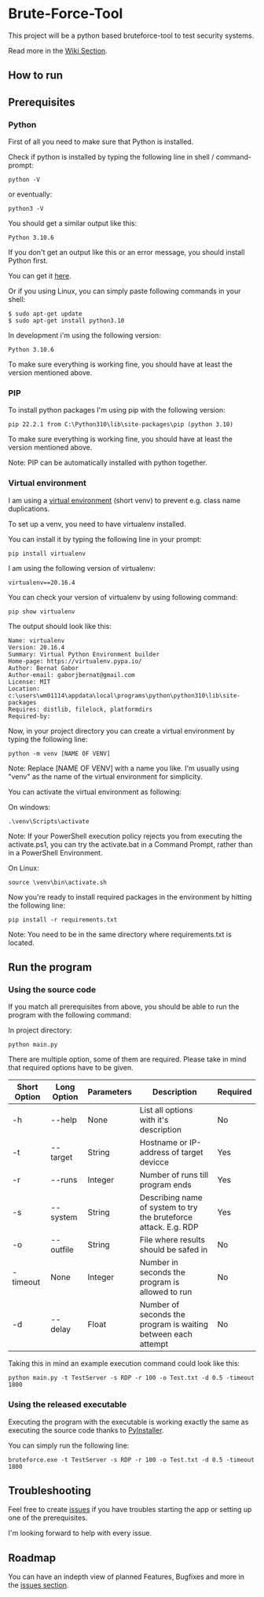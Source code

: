 # Brute-Force-Tool
This project will be a python based bruteforce-tool to test security systems.

Read more in the [Wiki Section](https://github.com/KevFischer/brute-force-tool/wiki).

## How to run

## Prerequisites

### Python

First of all you need to make sure that Python is installed.

Check if python is installed by typing the following line in shell / command-prompt:

    python -V
    
or eventually:

    python3 -V
    
You should get a similar output like this:

    Python 3.10.6
    
If you don't get an output like this or an error message, you should install Python first.

You can get it [here](https://www.python.org/downloads/).

Or if you using Linux, you can simply paste following commands in your shell:

    $ sudo apt-get update
    $ sudo apt-get install python3.10

In development i'm using the following version:

    Python 3.10.6
  
To make sure everything is working fine, you should have at least the version mentioned above.

### PIP

To install python packages I'm using pip with the following version:

    pip 22.2.1 from C:\Python310\lib\site-packages\pip (python 3.10)
    
To make sure everything is working fine, you should have at least the version mentioned above.

Note: PIP can be automatically installed with python together.

### Virtual environment

I am using a [virtual environment](https://pypi.org/project/virtualenv/) (short venv) to prevent e.g. class name duplications.

To set up a venv, you need to have virtualenv installed.

You can install it by typing the following line in your prompt:

    pip install virtualenv
    
I am using the following version of virtualenv:

    virtualenv==20.16.4
    
You can check your version of virtualenv by using following command:

    pip show virtualenv

The output should look like this:

    Name: virtualenv
    Version: 20.16.4
    Summary: Virtual Python Environment builder
    Home-page: https://virtualenv.pypa.io/
    Author: Bernat Gabor
    Author-email: gaborjbernat@gmail.com
    License: MIT
    Location: c:\users\wm01114\appdata\local\programs\python\python310\lib\site-packages
    Requires: distlib, filelock, platformdirs
    Required-by:

Now, in your project directory you can create a virtual environment by typing the following line:

    python -m venv [NAME OF VENV]
    
Note: Replace [NAME OF VENV] with a name you like. I'm usually using "venv" as the name of the virtual environment for simplicity.

You can activate the virtual environment as following:

On windows:

    .\venv\Scripts\activate

Note: If your PowerShell execution policy rejects you from executing the activate.ps1, you can try the activate.bat in a Command Prompt, rather than in a PowerShell Environment.
    
On Linux:

    source \venv\bin\activate.sh
    
Now you're ready to install required packages in the environment by hitting the following line:

    pip install -r requirements.txt
    
Note: You need to be in the same directory where requirements.txt is located.

## Run the program

### Using the source code

If you match all prerequisites from above, you should be able to run the program with the following command:

In project directory:

    python main.py

There are multiple option, some of them are required. Please take in mind that required options have to be given.

|Short Option|Long Option|Parameters|Description|Required|
|---|---|---|---|---|
|-h|--help|None|List all options with it's description|No|
|-t|--target|String|Hostname or IP-address of target devicce|Yes|
|-r|--runs|Integer|Number of runs till program ends|Yes|
|-s|--system|String|Describing name of system to try the bruteforce attack. E.g. RDP|Yes|
|-o|--outfile|String|File where results should be safed in|No|
|-timeout|None|Integer|Number in seconds the program is allowed to run|No|
|-d|--delay|Float|Number of seconds the program is waiting between each attempt|No|

Taking this in mind an example execution command could look like this:

    python main.py -t TestServer -s RDP -r 100 -o Test.txt -d 0.5 -timeout 1800

### Using the released executable

Executing the program with the executable is working exactly the same as executing the source code thanks to [PyInstaller](https://pyinstaller.org/en/stable/usage.html).

You can simply run the following line:

    bruteforce.exe -t TestServer -s RDP -r 100 -o Test.txt -d 0.5 -timeout 1800
    
## Troubleshooting

Feel free to create [issues](https://github.com/KevFischer/brute-force-tool/issues) if you have troubles starting the app or setting up one of the prerequisites.

I'm looking forward to help with every issue.

## Roadmap

You can have an indepth view of planned Features, Bugfixes and more in the [issues section](https://github.com/KevFischer/brute-force-tool/issues).